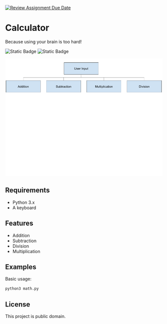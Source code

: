 [![Review Assignment Due Date](https://classroom.github.com/assets/deadline-readme-button-22041afd0340ce965d47ae6ef1cefeee28c7c493a6346c4f15d667ab976d596c.svg)](https://classroom.github.com/a/GDLJrpJJ)

# Calculator
Because using your brain is too hard!

![Static Badge](https://img.shields.io/badge/status-fire_%F0%9F%94%A5-red) ![Static Badge](https://img.shields.io/badge/python_twin_%F0%9F%A5%80-blue)

![FlowTree](flowtree.png)


## Requirements
* Python 3.x
* A keyboard

## Features
* Addition
* Subtraction 
* Division
* Multiplication

## Examples

Basic usage:

```bash
python3 math.py
```
## License
This project is public domain.
